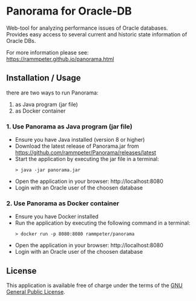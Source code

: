 Panorama for Oracle-DB
========

Web-tool for analyzing performance issues of Oracle databases.<br/>
Provides easy access to several current and historic state information of Oracle DBs.<br>

For more information please see: https://rammpeter.github.io/panorama.html

## Installation / Usage
there are two ways to run Panorama:
1. as Java program (jar file)
2. as Docker container

### 1. Use Panorama as Java program (jar file)
- Ensure you have Java installed (version 8 or higher)
- Download the latest release of Panorama.jar from https://github.com/rammpeter/Panorama/releases/latest
- Start the application by executing the jar file in a terminal:
  ```
  > java -jar panorama.jar
  ```
- Open the application in your browser: http://localhost:8080
- Login with an Oracle user of the choosen database 

### 2. Use Panorama as Docker container
- Ensure you have Docker installed
- Run the application by executing the following command in a terminal:
  ```
  > docker run -p 8080:8080 rammpeter/panorama
  ```
- Open the application in your browser: http://localhost:8080
- Login with an Oracle user of the choosen database

## License
This application is available free of charge under the terms of the [GNU General Public License](http://www.gnu.org/licenses/gpl-3.0).
